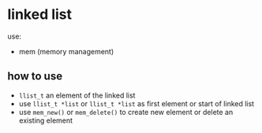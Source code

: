 # linked list

use:
- mem (memory management)

## how to use

+ `llist_t` an element of the linked list
+ use `llist_t *list` or `llist_t *list` as first element or start of linked list
+ use `mem_new()` or `mem_delete()` to create new element or delete an existing element

